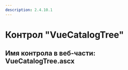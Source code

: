 ```yaml
---
description: 2.4.10.1
---
```


# Контрол "VueCatalogTree"

## Имя контрола в веб-части: VueCatalogTree.ascx

